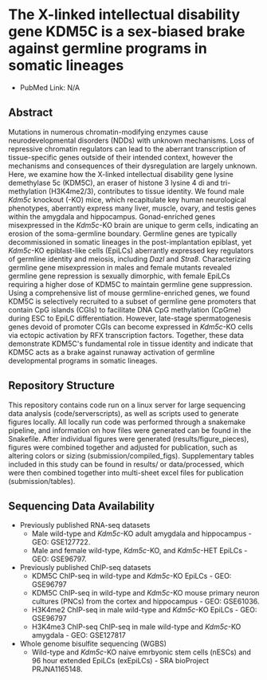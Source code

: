 # The X-linked intellectual disability gene KDM5C is a sex-biased brake against germline programs in somatic lineages

* PubMed Link: N/A

## Abstract

Mutations in numerous chromatin-modifying enzymes cause neurodevelopmental disorders (NDDs) with unknown mechanisms. Loss of repressive chromatin regulators can lead to the aberrant transcription of tissue-specific genes outside of their intended context, however the mechanisms and consequences of their dysregulation are largely unknown. Here, we examine how the X-linked intellectual disability gene lysine demethylase 5c (KDM5C), an eraser of histone 3 lysine 4 di and tri-methylation (H3K4me2/3), contributes to tissue identity. We found male _Kdm5c_ knockout (-KO) mice, which recapitulate key human neurological phenotypes, aberrantly express many liver, muscle, ovary, and testis genes within the amygdala and hippocampus. Gonad-enriched genes misexpressed in the _Kdm5c_-KO brain are unique to germ cells, indicating an erosion of the soma-germline boundary. Germline genes are typically decommissioned in somatic lineages in the post-implantation epiblast, yet _Kdm5c_-KO epiblast-like cells (EpiLCs) aberrantly expressed key regulators of germline identity and meiosis, including _Dazl_ and _Stra8_. Characterizing germline gene misexpression in males and female mutants revealed germline gene repression is sexually dimorphic, with female EpiLCs requiring a higher dose of KDM5C to maintain germline gene suppression. Using a comprehensive list of mouse germline-enriched genes, we found KDM5C is selectively recruited to a subset of germline gene promoters that contain CpG islands (CGIs) to facilitate DNA CpG methylation (CpGme) during ESC to EpiLC differentiation. However, late-stage spermatogenesis genes devoid of promoter CGIs can become expressed in _Kdm5c_-KO cells via ectopic activation by RFX transcription factors. Together, these data demonstrate KDM5C's fundamental role in tissue identity and indicate that KDM5C acts as a brake against runaway activation of germline developmental programs in somatic lineages.

## Repository Structure

This repository contains code run on a linux server for large sequencing data analysis (code/serverscripts), as well as scripts used to generate figures locally. All locally run code was performed through a snakemake pipeline, and information on how files were generated can be found in the Snakefile. After individual figures were generated (results/figure_pieces), figures were combined together and adjusted for publication, such as altering colors or sizing (submission/compiled_figs). Supplementary tables included in this study can be found in results/ or data/processed, which were then combined together into multi-sheet excel files for publication (submission/tables).

## Sequencing Data Availability

* Previously published RNA-seq datasets
  * Male wild-type and _Kdm5c_-KO adult amygdala and hippocampus - GEO: GSE127722.
  * Male and female wild-type, _Kdm5c_-KO, and _Kdm5c_-HET EpiLCs - GEO: GSE96797.
* Previously published ChIP-seq datasets
  * KDM5C ChIP-seq in wild-type and _Kdm5c_-KO EpiLCs - GEO: GSE96797
  * KDM5C ChIP-seq in wild-type and _Kdm5c_-KO mouse primary neuron cultures (PNCs) from the cortex and hippocampus - GEO: GSE61036.
  * H3K4me2 ChIP-seq in male wild-type and _Kdm5c_-KO EpiLCs - GEO: GSE96797
  * H3K4me3 ChIP-seq ChIP-seq in male wild-type and _Kdm5c_-KO amygdala - GEO: GSE127817
* Whole genome bisulfite sequencing (WGBS)
  * Wild-type and _Kdm5c_-KO naive emrbyonic stem cells (nESCs) and 96 hour extended EpiLCs (exEpiLCs) - SRA bioProject PRJNA1165148.
